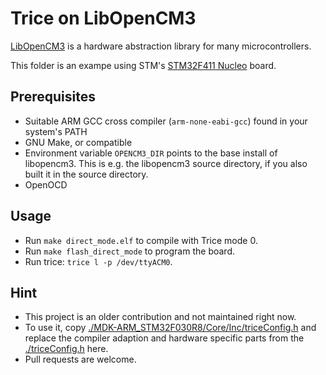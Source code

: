 # Trice on LibOpenCM3

[LibOpenCM3](https://libopencm3.org/) is a hardware abstraction library for many microcontrollers.

This folder is an exampe using STM's [STM32F411 Nucleo](https://www.st.com/en/evaluation-tools/nucleo-f411re.html) board.

## Prerequisites

- Suitable ARM GCC cross compiler (`arm-none-eabi-gcc`) found in your system's PATH
- GNU Make, or compatible
- Environment variable `OPENCM3_DIR` points to the base install of libopencm3.
  This is e.g. the libopencm3 source directory, if you also built it in the source directory.
- OpenOCD

## Usage

- Run `make direct_mode.elf` to compile with Trice mode 0.
- Run `make flash_direct_mode` to program the board.
- Run trice: `trice l -p /dev/ttyACM0`.

## Hint

- This project is an older contribution and not maintained right now.
- To use it, copy [./MDK-ARM_STM32F030R8/Core/Inc/triceConfig.h](./MDK-ARM_STM32F030R8/Core/Inc/triceConfig.h) and replace the compiler adaption and hardware specific parts from the [./triceConfig.h](./triceConfig.h) here.
- Pull requests are welcome.